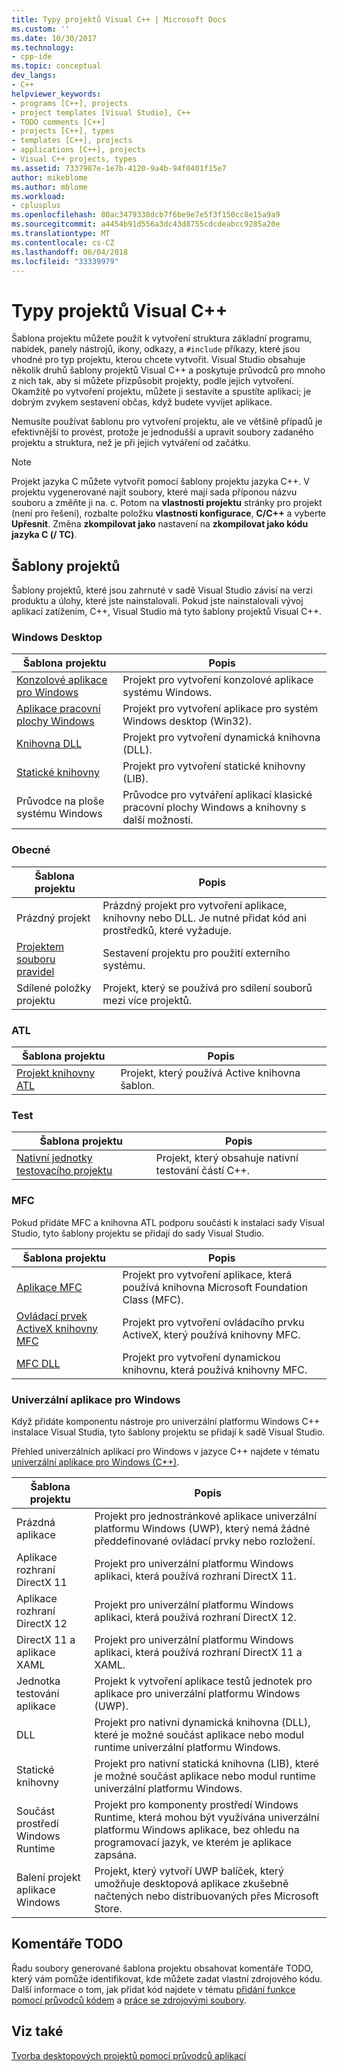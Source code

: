 ```yaml
---
title: Typy projektů Visual C++ | Microsoft Docs
ms.custom: ''
ms.date: 10/30/2017
ms.technology:
- cpp-ide
ms.topic: conceptual
dev_langs:
- C++
helpviewer_keywords:
- programs [C++], projects
- project templates [Visual Studio], C++
- TODO comments [C++]
- projects [C++], types
- templates [C++], projects
- applications [C++], projects
- Visual C++ projects, types
ms.assetid: 7337987e-1e7b-4120-9a4b-94f0401f15e7
author: mikeblome
ms.author: mblome
ms.workload:
- cplusplus
ms.openlocfilehash: 80ac3479338dcb7f6be9e7e5f3f150cc8e15a9a9
ms.sourcegitcommit: a4454b91d556a3dc43d8755cdcdeabcc9285a20e
ms.translationtype: MT
ms.contentlocale: cs-CZ
ms.lasthandoff: 06/04/2018
ms.locfileid: "33339979"
---
```

# <a name="visual-c-project-types"></a>Typy projektů Visual C++

Šablona projektu můžete použít k vytvoření struktura základní programu, nabídek, panely nástrojů, ikony, odkazy, a `#include` příkazy, které jsou vhodné pro typ projektu, kterou chcete vytvořit. Visual Studio obsahuje několik druhů šablony projektů Visual C++ a poskytuje průvodců pro mnoho z nich tak, aby si můžete přizpůsobit projekty, podle jejich vytvoření. Okamžitě po vytvoření projektu, můžete ji sestavíte a spustíte aplikaci; je dobrým zvykem sestavení občas, když budete vyvíjet aplikace.

Nemusíte používat šablonu pro vytvoření projektu, ale ve většině případů je efektivnější to provést, protože je jednodušší a upravit soubory zadaného projektu a struktura, než je při jejich vytváření od začátku.  
  
> [!NOTE]
> Projekt jazyka C můžete vytvořit pomocí šablony projektu jazyka C++. V projektu vygenerované najít soubory, které mají sada příponou názvu souboru a změňte ji na. c. Potom na **vlastnosti projektu** stránky pro projekt (není pro řešení), rozbalte položku **vlastnosti konfigurace**, **C/C++** a vyberte **Upřesnit**. Změna **zkompilovat jako** nastavení na **zkompilovat jako kódu jazyka C (/ TC)**.

## <a name="project-templates"></a>Šablony projektů

Šablony projektů, které jsou zahrnuté v sadě Visual Studio závisí na verzi produktu a úlohy, které jste nainstalovali. Pokud jste nainstalovali vývoj aplikací zatížením, C++, Visual Studio má tyto šablony projektů Visual C++.

### <a name="windows-desktop"></a>Windows Desktop

|Šablona projektu|Popis|  
|----------------------|-----------------------------| 
|[Konzolové aplikace pro Windows](../windows/creating-a-console-application.md)|Projekt pro vytvoření konzolové aplikace systému Windows.|
|[Aplikace pracovní plochy Windows](../windows/walkthrough-creating-windows-desktop-applications-cpp.md)|Projekt pro vytvoření aplikace pro systém Windows desktop (Win32).|
|[Knihovna DLL](../build/walkthrough-creating-and-using-a-dynamic-link-library-cpp.md)|Projekt pro vytvoření dynamická knihovna (DLL).|
|[Statické knihovny](../windows/walkthrough-creating-and-using-a-static-library-cpp.md)|Projekt pro vytvoření statické knihovny (LIB).|
|Průvodce na ploše systému Windows|Průvodce pro vytváření aplikací klasické pracovní plochy Windows a knihovny s další možnosti.|

### <a name="general"></a>Obecné

|Šablona projektu|Popis|
|----------------------|-----------------------------|
|Prázdný projekt|Prázdný projekt pro vytvoření aplikace, knihovny nebo DLL. Je nutné přidat kód ani prostředků, které vyžaduje.|
|[Projektem souboru pravidel](../ide/creating-a-makefile-project.md)|Sestavení projektu pro použití externího systému.|
|Sdílené položky projektu|Projekt, který se používá pro sdílení souborů mezi více projektů.|

### <a name="atl"></a>ATL

|Šablona projektu|Popis|
|----------------------|-----------------------------|
|[Projekt knihovny ATL](../atl/reference/creating-an-atl-project.md)|Projekt, který používá Active knihovna šablon.|

### <a name="test"></a>Test

|Šablona projektu|Popis|
|----------------------|-----------------------------|
|[Nativní jednotky testovacího projektu](/visualstudio/test/writing-unit-tests-for-c-cpp-with-the-microsoft-unit-testing-framework-for-cpp)|Projekt, který obsahuje nativní testování částí C++.|

### <a name="mfc"></a>MFC

Pokud přidáte MFC a knihovna ATL podporu součásti k instalaci sady Visual Studio, tyto šablony projektu se přidají do sady Visual Studio.

|Šablona projektu|Popis|
|----------------------|-----------------------------|
|[Aplikace MFC](../mfc/reference/creating-an-mfc-application.md)|Projekt pro vytvoření aplikace, která používá knihovna Microsoft Foundation Class (MFC).|
|[Ovládací prvek ActiveX knihovny MFC](../mfc/reference/creating-an-mfc-activex-control.md)|Projekt pro vytvoření ovládacího prvku ActiveX, který používá knihovny MFC.|
|[MFC DLL](../mfc/reference/creating-an-mfc-dll-project.md)|Projekt pro vytvoření dynamickou knihovnu, která používá knihovny MFC.|

### <a name="windows-universal-apps"></a>Univerzální aplikace pro Windows

Když přidáte komponentu nástroje pro univerzální platformu Windows C++ instalace Visual Studia, tyto šablony projektu se přidají k sadě Visual Studio.

Přehled univerzálních aplikací pro Windows v jazyce C++ najdete v tématu [univerzální aplikace pro Windows (C++)](../windows/universal-windows-apps-cpp.md).

|Šablona projektu|Popis|
|----------------------|-----------------------------|
|Prázdná aplikace|Projekt pro jednostránkové aplikace univerzální platformu Windows (UWP), který nemá žádné předdefinované ovládací prvky nebo rozložení.|
|Aplikace rozhraní DirectX 11|Projekt pro univerzální platformu Windows aplikaci, která používá rozhraní DirectX 11.|
|Aplikace rozhraní DirectX 12|Projekt pro univerzální platformu Windows aplikaci, která používá rozhraní DirectX 12.|
|DirectX 11 a aplikace XAML|Projekt pro univerzální platformu Windows aplikaci, která používá rozhraní DirectX 11 a XAML.|
|Jednotka testování aplikace|Projekt k vytvoření aplikace testů jednotek pro aplikace pro univerzální platformu Windows (UWP).|
|DLL|Projekt pro nativní dynamická knihovna (DLL), které je možné součást aplikace nebo modul runtime univerzální platformu Windows.|
|Statické knihovny|Projekt pro nativní statická knihovna (LIB), které je možné součást aplikace nebo modul runtime univerzální platformu Windows.|
|Součást prostředí Windows Runtime|Projekt pro komponenty prostředí Windows Runtime, která mohou být využívána univerzální platformu Windows aplikace, bez ohledu na programovací jazyk, ve kterém je aplikace zapsána.|
|Balení projekt aplikace Windows|Projekt, který vytvoří UWP balíček, který umožňuje desktopová aplikace zkušebně načtených nebo distribuovaných přes Microsoft Store.|

## <a name="todo-comments"></a>Komentáře TODO

Řadu soubory generované šablona projektu obsahovat komentáře TODO, který vám pomůže identifikovat, kde můžete zadat vlastní zdrojového kódu. Další informace o tom, jak přidat kód najdete v tématu [přidání funkce pomocí průvodců kódem](../ide/adding-functionality-with-code-wizards-cpp.md) a [práce se zdrojovými soubory](../windows/working-with-resource-files.md).

## <a name="see-also"></a>Viz také

[Tvorba desktopových projektů pomocí průvodců aplikací](../ide/creating-desktop-projects-by-using-application-wizards.md)   
